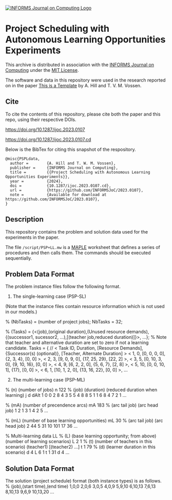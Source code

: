 [![INFORMS Journal on Computing Logo](https://INFORMSJoC.github.io/logos/INFORMS_Journal_on_Computing_Header.jpg)](https://pubsonline.informs.org/journal/ijoc)

# Project Scheduling with Autonomous Learning Opportunities Experiments

This archive is distributed in association with the [INFORMS Journal on
Computing](https://pubsonline.informs.org/journal/ijoc) under the [MIT License](LICENSE).

The software and data in this repository were used in the research reported on in the paper 
[This is a Template](https://doi.org/10.1287/ijoc.2023.0107) by A. Hill and T. V. M. Vossen.

## Cite

To cite the contents of this repository, please cite both the paper and this repo, using their respective DOIs.

https://doi.org/10.1287/ijoc.2023.0107

https://doi.org/10.1287/ijoc.2023.0107.cd

Below is the BibTex for citing this snapshot of the respository.

```
@misc{PSPLdata,
  author =        {A. Hill and T. W. M. Vossen},
  publisher =     {INFORMS Journal on Computing},
  title =         {{Project Scheduling with Autonomous Learning Opportunities Experiments}},
  year =          {2024},
  doi =           {10.1287/ijoc.2023.0107.cd},
  url =           {https://github.com/INFORMSJoC/2023.0107},
  note =          {Available for download at https://github.com/INFORMSJoC/2023.0107},
}  
```

## Description

This repository contains the problem and solution data used for the experiments in the paper.

The file `/script/PSP+LL.mw` is a [MAPLE](https://www.maplesoft.com/products/Maple/) worksheet that defines a series of procedures and then calls them. The commands should be executed sequentially.

## Problem Data Format

The problem instance files follow the following format. 

1) The single-learning case (PSP-SL)

(Note that the instance files contain resource information which is not used in our models.)

% (NbTasks) = (number of project jobs);
NbTasks = 32;

% (Tasks) = {<(job),(original duration),(Unused resource demands),{(successor1, sucessor2, ...),[(teacher job,reduced duration)]}>, ...};
% Note that teacher and alternative duration are set to zero if not a learning candidate.
Tasks = {
// < Task ID, Duration, [Resource Demands], {Successor(s) (optional)}, [Teacher, Alternate Duration] >
  < 1, 0, [0, 0, 0, 0], {2, 3, 4}, [0, 0] >,
  < 2, 3, [9, 0, 9, 0], {17, 25, 29}, [22, 2] >,
  < 3, 5, [0, 10, 3, 0], {9, 10, 16}, [0, 0] >,
  < 4, 9, [6, 2, 2, 0], {5, 6, 7}, [2, 8] >,
  < 5, 10, [0, 0, 10, 1], {17}, [0, 0] >,
  < 6, 1, [10, 1, 2, 0], {13, 16, 22}, [0, 0] >,
  ...
  
2) The multi-learning case (PSP-ML)

% (n) (number of jobs)
n 122
% (job) (duration) (reduced duration when learning)
j d dAlt
1 0 0
2 8 4
3 5 5
4 8 8
5 1 1
6 8 4
7 2 1
...

% (mA) (number of precendence arcs)
mA 183
% (arc tail job) (arc head job)
1 2
1 3
1 4
2 5
...

% (mL) (number of base learning opportunities)
mL 30
% (arc tail job) (arc head job)
2 44
5 31
10 101
17 36
...

% Multi-learning data
LL
% (L) (base learning opportunity; from above) (number of learning scenarios)
L 2 1
% (t) (number of teachers in this scenario) (teacher1) [(teacher2) ...]
 t 1 79
% (d) (learner duration in this scenario)
 d 4
L 6 1
 t 1 31
 d 4
 ...

## Solution Data Format

The solution (project schedule) format (both instance types) is as follows.
% (job),(start time),(end time)
1,0,0
2,0,6
3,0,5
4,0,9
5,9,10
6,10,13
7,6,13
8,10,13
9,6,9
10,13,20
...
